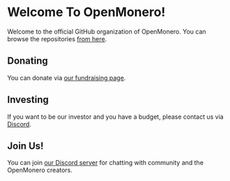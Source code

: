 # Welcome To OpenMonero!

Welcome to the official GitHub organization of OpenMonero. You can browse the repositories [from here](https://github.com/orgs/openmonero/repositories).

## Donating

You can donate via [our fundraising page](https://kuno.anne.media/donate/z3q0/).

## Investing

If you want to be our investor and you have a budget, please contact us via [Discord](https://discord.gg/invite/EgjWEf6nf3).

## Join Us!

You can join [our Discord server](https://discord.gg/invite/EgjWEf6nf3) for chatting with community and the OpenMonero creators.
